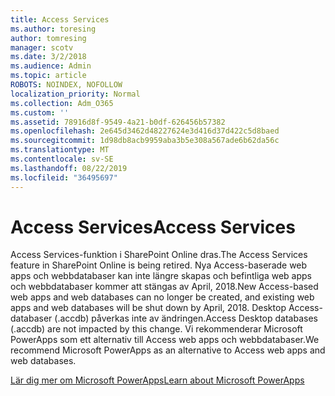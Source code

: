 ```yaml
---
title: Access Services
ms.author: toresing
author: tomresing
manager: scotv
ms.date: 3/2/2018
ms.audience: Admin
ms.topic: article
ROBOTS: NOINDEX, NOFOLLOW
localization_priority: Normal
ms.collection: Adm_O365
ms.custom: ''
ms.assetid: 78916d8f-9549-4a21-b0df-626456b57382
ms.openlocfilehash: 2e645d3462d48227624e3d416d37d422c5d8baed
ms.sourcegitcommit: 1d98db8acb9959aba3b5e308a567ade6b62da56c
ms.translationtype: MT
ms.contentlocale: sv-SE
ms.lasthandoff: 08/22/2019
ms.locfileid: "36495697"
---
```

# <a name="access-services"></a><span data-ttu-id="2f54a-102">Access Services</span><span class="sxs-lookup"><span data-stu-id="2f54a-102">Access Services</span></span>

<span data-ttu-id="2f54a-103">Access Services-funktion i SharePoint Online dras.</span><span class="sxs-lookup"><span data-stu-id="2f54a-103">The Access Services feature in SharePoint Online is being retired.</span></span> <span data-ttu-id="2f54a-104">Nya Access-baserade web apps och webbdatabaser kan inte längre skapas och befintliga web apps och webbdatabaser kommer att stängas av April, 2018.</span><span class="sxs-lookup"><span data-stu-id="2f54a-104">New Access-based web apps and web databases can no longer be created, and existing web apps and web databases will be shut down by April, 2018.</span></span> <span data-ttu-id="2f54a-105">Desktop Access-databaser (.accdb) påverkas inte av ändringen.</span><span class="sxs-lookup"><span data-stu-id="2f54a-105">Access Desktop databases (.accdb) are not impacted by this change.</span></span> <span data-ttu-id="2f54a-106">Vi rekommenderar Microsoft PowerApps som ett alternativ till Access web apps och webbdatabaser.</span><span class="sxs-lookup"><span data-stu-id="2f54a-106">We recommend Microsoft PowerApps as an alternative to Access web apps and web databases.</span></span> 
  
[<span data-ttu-id="2f54a-107">Lär dig mer om Microsoft PowerApps</span><span class="sxs-lookup"><span data-stu-id="2f54a-107">Learn about Microsoft PowerApps</span></span>](https://powerapps.microsoft.com/)
  
